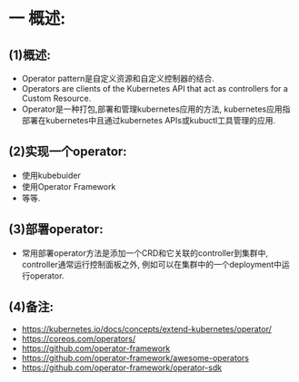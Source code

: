 # 一 概述:
## (1)概述:
- Operator pattern是自定义资源和自定义控制器的结合.
- Operators are clients of the Kubernetes API that act as controllers for a Custom Resource.
- Operator是一种打包,部署和管理kubernetes应用的方法, kubernetes应用指部署在kubernetes中且通过kubernetes APIs或kubuctl工具管理的应用.

## (2)实现一个operator:
- 使用kubebuider
- 使用Operator Framework
- 等等.

## (3)部署operator:
- 常用部署operator方法是添加一个CRD和它关联的controller到集群中, controller通常运行控制面板之外, 例如可以在集群中的一个deployment中运行operator.

## (4)备注:
- https://kubernetes.io/docs/concepts/extend-kubernetes/operator/
- https://coreos.com/operators/
- https://github.com/operator-framework
- https://github.com/operator-framework/awesome-operators
- https://github.com/operator-framework/operator-sdk
